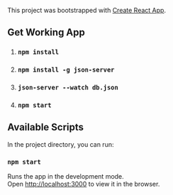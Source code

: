This project was bootstrapped with [Create React App](https://github.com/facebook/create-react-app).
## Get Working App

1) ### `npm install`
2) ### `npm install -g json-server`
3) ### `json-server --watch db.json`
4) ### `npm start`


## Available Scripts

In the project directory, you can run:

### `npm start`

Runs the app in the development mode.<br>
Open [http://localhost:3000](http://localhost:3000) to view it in the browser.
